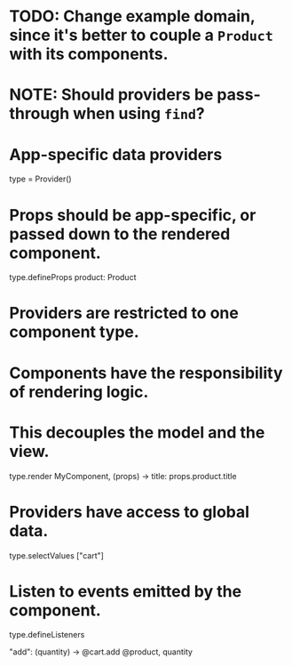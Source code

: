 
# TODO: Change example domain, since it's better to couple a `Product` with its components.

# NOTE: Should providers be pass-through when using `find`?

# App-specific data providers
type = Provider()

# Props should be app-specific, or passed down to the rendered component.
type.defineProps
  product: Product

# Providers are restricted to one component type.
# Components have the responsibility of rendering logic.
# This decouples the model and the view.
type.render MyComponent, (props) ->
  title: props.product.title

# Providers have access to global data.
type.selectValues ["cart"]

# Listen to events emitted by the component.
type.defineListeners

  "add": (quantity) ->
    @cart.add @product, quantity
